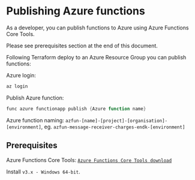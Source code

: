 # Publishing Azure functions

As a developer, you can publish functions to Azure using Azure Functions Core Tools.

Please see prerequisites section at the end of this document.

Following Terraform deploy to an Azure Resource Group you can publish functions:

Azure login:

```PowerShell
az login
```

Publish Azure function:

```PowerShell
func azure functionapp publish {Azure function name}
```

Azure function naming: `azfun-[name]-[project]-[organisation]-[environment]`, eg. `azfun-message-receiver-charges-endk-[environment]`

## Prerequisites

Azure Functions Core Tools: [`Azure Functions Core Tools download`](https://docs.microsoft.com/en-us/azure/azure-functions/functions-run-local?tabs=windows%2Ccsharp%2Cbash#v2)

Install `v3.x - Windows 64-bit`.
